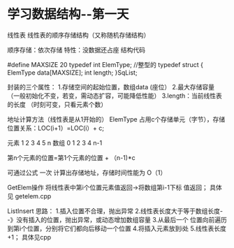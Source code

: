 # 学习数据结构--第一天
线性表
线性表的顺序存储结构（又称随机存储结构）

顺序存储：依次存储
特性：没数据还占座
结构代码

#define MAXSIZE 20
typedef int ElemType;  //整型的
typedef struct
{
	ElemType data[MAXSIZE];
	int length;
}SqList;

封装的三个属性：
1.存储空间的起始位置，数组data (座位）
2.最大存储容量 （一般初始化不变，若变，需动态扩容，可能降低性能）
3.length：当前线性表的长度 （时刻可变，只看元素个数）

地址计算方法（线性表是从1开始的）
ElemType 占用c个存储单元（字节），存储位置关系：LOC(i+1）=LOC(i）+ c;

元素	1	2	3	4	5	n
数组	0	1	2	3	4	n-1

第n个元素的位置=第1个元素的位置 + （n-1)*c  

可通过公式 一次 计算出存储地址，存储时间性能为 O（1）



GetElem操作
将线性表中第i个位置元素值返回->将数组第i-1下标 值返回；
具体见 getelem.cpp


ListInsert
思路：
1.插入位置不合理，抛出异常
2.线性表长度大于等于数组长度--》没有插入的位置，抛出异常，或动态增加数组容量
3.从最后一个 位置向前遍历到第i个位置，分别将它们都向后移动一个位置
4.将插入元素放到i处
5.线性表长度+1；
具体见cpp

